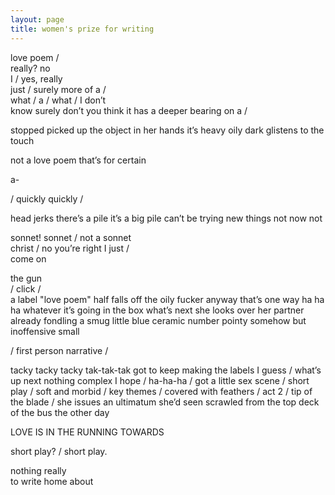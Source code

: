 ```yaml
---
layout: page
title: women's prize for writing
---
```


love poem / \
really? no \
I / yes, really \
just / surely more of a / \
what / a / what / I don’t \
know surely don’t you think it has a deeper bearing on a /

stopped picked up the object in her hands it’s heavy oily dark glistens to the touch

not a love poem that’s for certain

a-

/ quickly quickly /

head jerks there’s a pile it’s a big pile can’t be trying new things not now not

sonnet! sonnet / not a sonnet \
christ / no you’re right I just / \
come on

the gun \
/ click / \
a label "love poem"
half falls off the oily fucker anyway that’s one way ha ha ha whatever it’s going in the box what’s next she looks over her partner already fondling a smug little blue ceramic number pointy somehow but inoffensive small

/ first person narrative /

tacky tacky tacky tak-tak-tak got to keep making the labels I guess / what’s up next nothing complex I hope / ha-ha-ha / got a little sex scene / short play / soft and morbid / key themes / covered with feathers / act 2 / tip of the blade / she issues an ultimatum she’d seen scrawled from the top deck of the bus the other day

LOVE IS IN THE RUNNING TOWARDS

short play? / short play.

nothing really \
to write home about